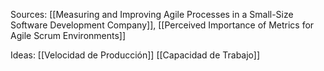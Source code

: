 Sources: [[Measuring and Improving Agile Processes in a Small-Size Software Development Company]], [[Perceived Importance of Metrics for Agile Scrum Environments]]

Ideas:
[[Velocidad de Producción]]
[[Capacidad de Trabajo]]